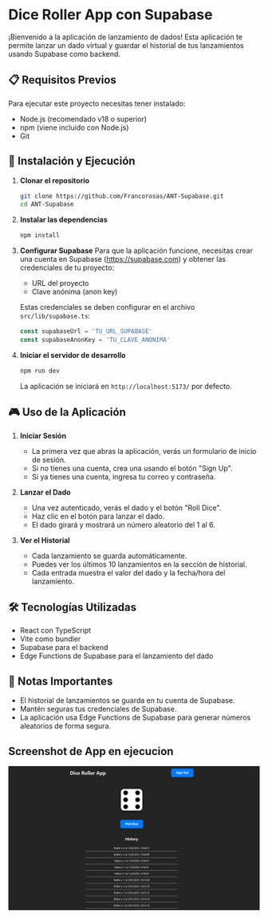 # Dice Roller App con Supabase

¡Bienvenido a la aplicación de lanzamiento de dados! Esta aplicación te permite lanzar un dado virtual y guardar el historial de tus lanzamientos usando Supabase como backend.

## 📋 Requisitos Previos

Para ejecutar este proyecto necesitas tener instalado:

- Node.js (recomendado v18 o superior)
- npm (viene incluido con Node.js)
- Git

## 🚀 Instalación y Ejecución

1. **Clonar el repositorio**
   ```bash
   git clone https://github.com/Francorosas/ANT-Supabase.git
   cd ANT-Supabase
   ```

2. **Instalar las dependencias**
   ```bash
   npm install
   ```

3. **Configurar Supabase**
   Para que la aplicación funcione, necesitas crear una cuenta en Supabase (https://supabase.com) y obtener las credenciales de tu proyecto:
   - URL del proyecto
   - Clave anónima (anon key)

   Estas credenciales se deben configurar en el archivo `src/lib/supabase.ts`:
   ```typescript
   const supabaseUrl = 'TU_URL_SUPABASE'
   const supabaseAnonKey = 'TU_CLAVE_ANONIMA'
   ```

4. **Iniciar el servidor de desarrollo**
   ```bash
   npm run dev
   ```

   La aplicación se iniciará en `http://localhost:5173/` por defecto.

## 🎮 Uso de la Aplicación

1. **Iniciar Sesión**
   - La primera vez que abras la aplicación, verás un formulario de inicio de sesión.
   - Si no tienes una cuenta, crea una usando el botón "Sign Up".
   - Si ya tienes una cuenta, ingresa tu correo y contraseña.

2. **Lanzar el Dado**
   - Una vez autenticado, verás el dado y el botón "Roll Dice".
   - Haz clic en el botón para lanzar el dado.
   - El dado girará y mostrará un número aleatorio del 1 al 6.

3. **Ver el Historial**
   - Cada lanzamiento se guarda automáticamente.
   - Puedes ver los últimos 10 lanzamientos en la sección de historial.
   - Cada entrada muestra el valor del dado y la fecha/hora del lanzamiento.

## 🛠️ Tecnologías Utilizadas

- React con TypeScript
- Vite como bundler
- Supabase para el backend
- Edge Functions de Supabase para el lanzamiento del dado

## 📝 Notas Importantes

- El historial de lanzamientos se guarda en tu cuenta de Supabase.
- Mantén seguras tus credenciales de Supabase.
- La aplicación usa Edge Functions de Supabase para generar números aleatorios de forma segura.

## Screenshot de App en ejecucion
![APP-EJECUCION](/Dicerollapp.png)
